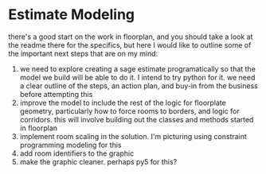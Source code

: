 # Estimate Modeling

there's a good start on the work in floorplan, and you should take a look at the readme there for the specifics, but here I would like to outline some of the important next steps that are on my mind:
1. we need to explore creating a sage estimate programatically so that the model we build will be able to do it. I intend to try python for it. we need a clear outline of the steps, an action plan, and buy-in from the business before attempting this
2. improve the model to include the rest of the logic for floorplate geometry, particularly how to force rooms to borders, and logic for corridors. this will involve building out the classes and methods started in floorplan
3. implement room scaling in the solution. I'm picturing using constraint programming modeling for this
4. add room identifiers to the graphic
5. make the graphic cleaner. perhaps py5 for this?
